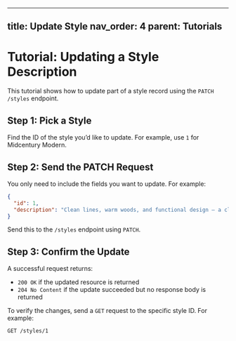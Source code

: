 
---
title: Update Style
nav_order: 4
parent: Tutorials
---


# Tutorial: Updating a Style Description

This tutorial shows how to update part of a style record using the `PATCH /styles` endpoint.

## Step 1: Pick a Style

Find the ID of the style you’d like to update. For example, use `1` for Midcentury Modern.

## Step 2: Send the PATCH Request

You only need to include the fields you want to update. For example:

```json
{
  "id": 1,
  "description": "Clean lines, warm woods, and functional design — a classic of the post-war era."
}
```

Send this to the `/styles` endpoint using `PATCH`.


## Step 3: Confirm the Update

A successful request returns:

- `200 OK` if the updated resource is returned
- `204 No Content` if the update succeeded but no response body is returned

To verify the changes, send a `GET` request to the specific style ID. For example:

```http
GET /styles/1
```
